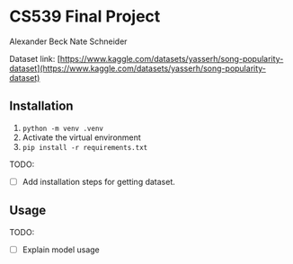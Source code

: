 # CS539 Final Project

Alexander Beck
Nate Schneider

Dataset link: [https://www.kaggle.com/datasets/yasserh/song-popularity-dataset](https://www.kaggle.com/datasets/yasserh/song-popularity-dataset)

## Installation

1. `python -m venv .venv`
1. Activate the virtual environment
1. `pip install -r requirements.txt`

TODO:

- [ ] Add installation steps for getting dataset.

## Usage

TODO:

- [ ] Explain model usage
